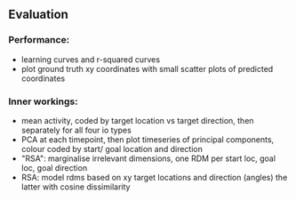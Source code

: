 
## Evaluation

### Performance:
- learning curves and r-squared curves
- plot ground truth xy coordinates with small scatter plots of predicted coordinates

### Inner workings:
- mean activity, coded by target location vs target direction, then separately for all four io types
- PCA at each timepoint, then plot timeseries of principal components, colour coded by start/ goal location and direction
- "RSA": marginalise irrelevant dimensions, one RDM per start loc, goal loc, goal direction
- RSA: model rdms based on xy target locations and direction (angles) the latter with cosine dissimilarity